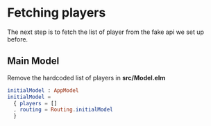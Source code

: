 # Fetching players

The next step is to fetch the list of player from the fake api we set up before.

## Main Model

Remove the hardcoded list of players in __src/Model.elm__

```elm
initialModel : AppModel
initialModel =
  { players = []
  , routing = Routing.initialModel
  }
```

